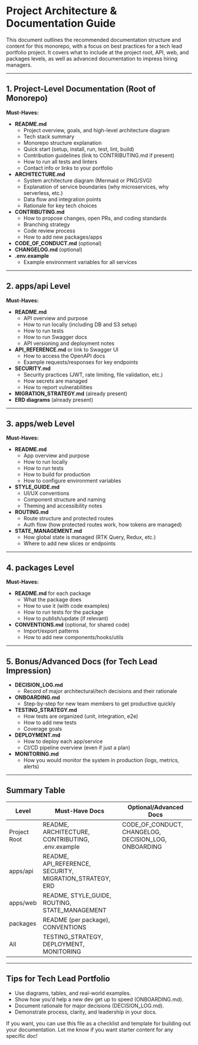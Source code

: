 # Project Architecture & Documentation Guide

This document outlines the recommended documentation structure and content for this monorepo, with a focus on best practices for a tech lead portfolio project. It covers what to include at the project root, API, web, and packages levels, as well as advanced documentation to impress hiring managers.

---

## 1. Project-Level Documentation (Root of Monorepo)

**Must-Haves:**
- **README.md**
  - Project overview, goals, and high-level architecture diagram
  - Tech stack summary
  - Monorepo structure explanation
  - Quick start (setup, install, run, test, lint, build)
  - Contribution guidelines (link to CONTRIBUTING.md if present)
  - How to run all tests and linters
  - Contact info or links to your portfolio
- **ARCHITECTURE.md**
  - System architecture diagram (Mermaid or PNG/SVG)
  - Explanation of service boundaries (why microservices, why serverless, etc.)
  - Data flow and integration points
  - Rationale for key tech choices
- **CONTRIBUTING.md**
  - How to propose changes, open PRs, and coding standards
  - Branching strategy
  - Code review process
  - How to add new packages/apps
- **CODE_OF_CONDUCT.md** (optional)
- **CHANGELOG.md** (optional)
- **.env.example**
  - Example environment variables for all services

---

## 2. apps/api Level

**Must-Haves:**
- **README.md**
  - API overview and purpose
  - How to run locally (including DB and S3 setup)
  - How to run tests
  - How to run Swagger docs
  - API versioning and deployment notes
- **API_REFERENCE.md** or link to Swagger UI
  - How to access the OpenAPI docs
  - Example requests/responses for key endpoints
- **SECURITY.md**
  - Security practices (JWT, rate limiting, file validation, etc.)
  - How secrets are managed
  - How to report vulnerabilities
- **MIGRATION_STRATEGY.md** (already present)
- **ERD diagrams** (already present)

---

## 3. apps/web Level

**Must-Haves:**
- **README.md**
  - App overview and purpose
  - How to run locally
  - How to run tests
  - How to build for production
  - How to configure environment variables
- **STYLE_GUIDE.md**
  - UI/UX conventions
  - Component structure and naming
  - Theming and accessibility notes
- **ROUTING.md**
  - Route structure and protected routes
  - Auth flow (how protected routes work, how tokens are managed)
- **STATE_MANAGEMENT.md**
  - How global state is managed (RTK Query, Redux, etc.)
  - Where to add new slices or endpoints

---

## 4. packages Level

**Must-Haves:**
- **README.md** for each package
  - What the package does
  - How to use it (with code examples)
  - How to run tests for the package
  - How to publish/update (if relevant)
- **CONVENTIONS.md** (optional, for shared code)
  - Import/export patterns
  - How to add new components/hooks/utils

---

## 5. Bonus/Advanced Docs (for Tech Lead Impression)

- **DECISION_LOG.md**
  - Record of major architectural/tech decisions and their rationale
- **ONBOARDING.md**
  - Step-by-step for new team members to get productive quickly
- **TESTING_STRATEGY.md**
  - How tests are organized (unit, integration, e2e)
  - How to add new tests
  - Coverage goals
- **DEPLOYMENT.md**
  - How to deploy each app/service
  - CI/CD pipeline overview (even if just a plan)
- **MONITORING.md**
  - How you would monitor the system in production (logs, metrics, alerts)

---

## Summary Table

| Level         | Must-Have Docs                                 | Optional/Advanced Docs         |
|---------------|------------------------------------------------|-------------------------------|
| Project Root  | README, ARCHITECTURE, CONTRIBUTING, .env.example | CODE_OF_CONDUCT, CHANGELOG, DECISION_LOG, ONBOARDING |
| apps/api      | README, API_REFERENCE, SECURITY, MIGRATION_STRATEGY, ERD |                              |
| apps/web      | README, STYLE_GUIDE, ROUTING, STATE_MANAGEMENT |                              |
| packages      | README (per package), CONVENTIONS              |                              |
| All           | TESTING_STRATEGY, DEPLOYMENT, MONITORING       |                              |

---

## Tips for Tech Lead Portfolio
- Use diagrams, tables, and real-world examples.
- Show how you’d help a new dev get up to speed (ONBOARDING.md).
- Document rationale for major decisions (DECISION_LOG.md).
- Demonstrate process, clarity, and leadership in your docs.

If you want, you can use this file as a checklist and template for building out your documentation. Let me know if you want starter content for any specific doc! 